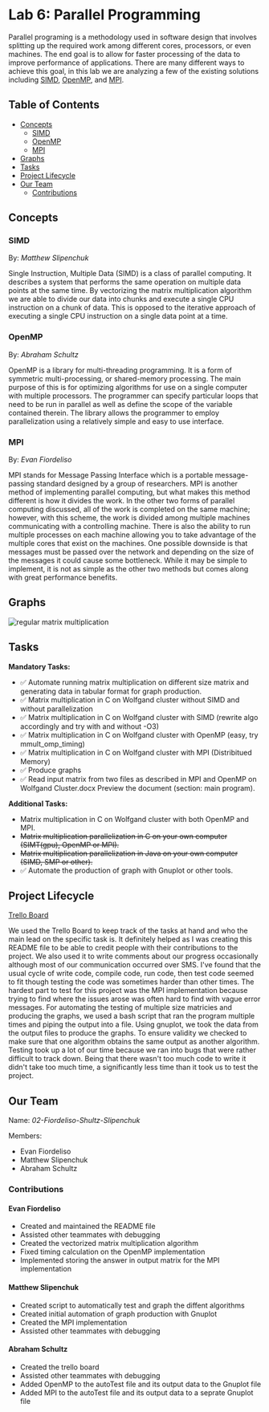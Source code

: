 
# Lab 6: Parallel Programming
Parallel programing is a methodology used in software design that involves splitting up the required work among different cores, processors, or even machines. The end goal is to allow for faster processing of the data to improve performance of applications. There are many different ways to achieve this goal, in this lab we are analyzing a few of the existing solutions including [SIMD](#SIMD), [OpenMP](#OpenMP), and [MPI](#MPI).

## Table of Contents
* [Concepts](#Concepts)
	* [SIMD](#SIMD)
	* [OpenMP](#OpenMP)
	* [MPI](#MPI)
* [Graphs](#Graphs)
* [Tasks](#Tasks)
* [Project Lifecycle](#Project-Lifecycle)
* [Our Team](#Our-Team)
	* [Contributions](#Contributions)

## Concepts
### SIMD
By: *Matthew Slipenchuk*

Single Instruction, Multiple Data (SIMD) is a class of parallel computing. It describes a system that performs the same operation on multiple data points at the same time. By vectorizing the matrix multiplication algorithm we are able to divide our data into chunks and execute a single CPU instruction on a chunk of data. This is opposed to the iterative approach of executing a single CPU instruction on a single data point at a time.

### OpenMP
By: *Abraham Schultz*

OpenMP is a library for multi-threading programming. It is a form of symmetric multi-processing, or shared-memory processing. The main purpose of this is for optimizing algorithms for use on a single computer with multiple processors. The programmer can specify particular loops that need to be run in parallel as well as define the scope of the variable contained therein. The library allows the programmer to employ parallelization using a relatively simple and easy to use interface.

### MPI
By: *Evan Fiordeliso*

MPI stands for Message Passing Interface which is a portable message-passing standard designed by a group of researchers. MPI is another method of implementing parallel computing, but what makes this method different is how it divides the work. In the other two forms of parallel computing discussed, all of the work is completed on the same machine; however, with this scheme, the work is divided among multiple machines communicating with a controlling machine. There is also the ability to run multiple processes on each machine allowing you to take advantage of the multiple cores that exist on the machines. One possible downside is that messages must be passed over the network and depending on the size of the messages it could cause some bottleneck. While it may be simple to implement, it is not as simple as the other two methods but comes along with great performance benefits.

## Graphs

![regular matrix multiplication](https://github.com/3296Spring2020/parallel-matrix-02-fiordeliso-schultz-slipenchuk/raw/test/autoTestGraph.png)

## Tasks

**Mandatory Tasks:**
* ✅ Automate running  matrix multiplication on different size matrix and generating data in tabular format for graph production.
* ✅ Matrix multiplication in C  on Wolfgand cluster without SIMD and without parallelization
* ✅ Matrix multiplication in C  on Wolfgand cluster with  SIMD (rewrite algo accordingly and try with and without -O3)
* ✅ Matrix multiplication in C  on Wolfgand cluster with  OpenMP (easy, try mmult_omp_timing)  
* ✅ Matrix multiplication in C  on Wolfgand cluster with MPI (Distribitued Memory) 
* ✅ Produce graphs   
* ✅ Read input matrix from two files as described in MPI and OpenMP on Wolfgand Cluster.docx Preview the document
(section: main program).

**Additional Tasks:**
* Matrix multiplication in C  on Wolfgand cluster with both  OpenMP and MPI. 
* ~~Matrix multiplication parallelization in C on your own computer (SIMT(gpu), OpenMP or MPI).~~
* ~~Matrix multiplication parallelization in Java on your own computer (SIMD, SMP or other).~~
* ✅ Automate the production of graph with  Gnuplot or other tools.

## Project Lifecycle

[Trello Board](https://trello.com/b/IOl6l6SS/matrix-mult-lab-6)

We used the Trello Board to keep track of the tasks at hand and who the main lead on the specific task is. It definitely helped as I was creating this README file to be able to credit people with their contributions to the project. We also used it to write comments about our progress occasionally although most of our communication occurred over SMS. I've found that the usual cycle of write code, compile code, run code, then test code seemed to fit though testing the code was sometimes harder than other times. The hardest part to test for this project was the MPI implementation because trying to find where the issues arose  was often hard to find with vague error messages. For automating the testing of multiple size matricies and producing the graphs, we used a bash script that ran the program multiple times and piping the output into a file. Using gnuplot, we took the data from the output files to produce the graphs. To ensure validity we checked to make sure that one algorithm obtains the same output as another algorithm. Testing took up a lot of our time because we ran into bugs that were rather difficult to track down. Being that there wasn't too much code to write it didn't take too much time, a significantly less time than it took us to test the project.

## Our Team
Name: *02-Fiordeliso-Shultz-Slipenchuk*

Members:
* Evan Fiordeliso
* Matthew Slipenchuk
* Abraham Schultz

### Contributions

#### Evan Fiordeliso
* Created and maintained the README file
* Assisted other teammates with debugging
* Created the vectorized matrix multiplication algorithm
* Fixed timing calculation on the OpenMP implementation
* Implemented storing the answer in output matrix for the MPI implementation

#### Matthew Slipenchuk
* Created script to automatically test and graph the diffent algorithms
* Created initial automation of graph production with Gnuplot
* Created the MPI implementation
* Assisted other teammates with debugging

#### Abraham Schultz
* Created the trello board
* Assisted other teammates with debugging
* Added OpenMP to the autoTest file and its output data to the Gnuplot file
* Added MPI to the autoTest file and its output data to a seprate Gnuplot file
